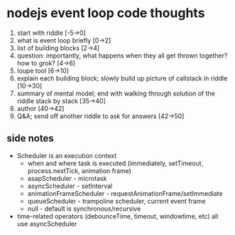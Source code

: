 # nodejs event loop code thoughts

1. start with riddle [-5->0]
2. what is event loop briefly [0->2]
3. list of building blocks [2->4]
4. question: importantly, what happens when they all get thrown together? how to grok? [4->6]
5. loupe tool [6->10]
6. explain each building block; slowly build up picture of callstack in riddle [10->30]
7. summary of mental model; end with walking through solution of the riddle stack by stack [35->40]
8. author [40->42]
9. Q&A; send off another riddle to ask for answers [42->50]


## side notes
- Scheduler is an execution context
  - when and where task is executed (immediately, setTimeout, process.nextTick, animation frame)
  - asapScheduler - microtask
  - asyncScheduler - setInterval
  - animationFrameScheduler - requestAnimationFrame/setImmediate
  - queueScheduler - trampoline scheduler, current event frame
  - null - default is synchronous/recursive
- time-related operators (debounceTime, timeout, windowtime, etc) all use asyncScheduler